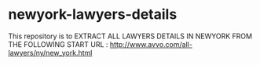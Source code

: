 # newyork-lawyers-details
This repository is to EXTRACT ALL LAWYERS DETAILS IN NEWYORK FROM THE FOLLOWING START URL : http://www.avvo.com/all-lawyers/ny/new_york.html 
